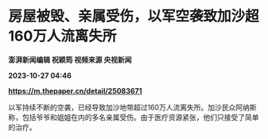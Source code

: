 # 房屋被毁、亲属受伤，以军空袭致加沙超160万人流离失所
**澎湃新闻编辑 祝颖筠 视频来源 央视新闻**

**2023-10-27 04:46**

**https://m.thepaper.cn/detail/25083671**

以军持续不断的空袭，已经导致加沙地带超过160万人流离失所。加沙民众阿纳斯称，包括爷爷和姐姐在内的多名亲属受伤。由于医疗资源紧张，他们只接受了简单的治疗。